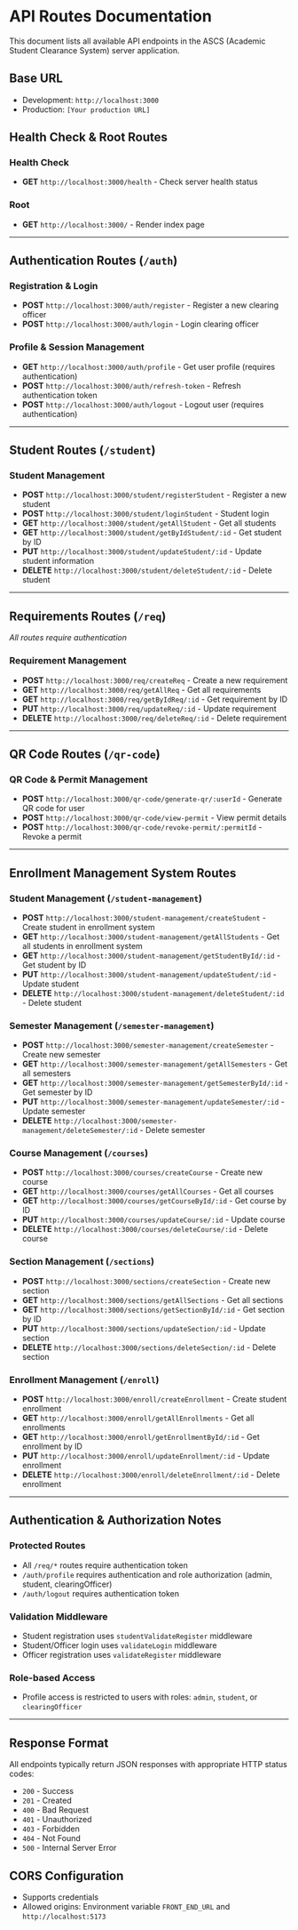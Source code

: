 # API Routes Documentation

This document lists all available API endpoints in the ASCS (Academic Student Clearance System) server application.

## Base URL
- Development: `http://localhost:3000`
- Production: `[Your production URL]`

## Health Check & Root Routes

### Health Check
- **GET** `http://localhost:3000/health` - Check server health status

### Root
- **GET** `http://localhost:3000/` - Render index page

---

## Authentication Routes (`/auth`)

### Registration & Login
- **POST** `http://localhost:3000/auth/register` - Register a new clearing officer
- **POST** `http://localhost:3000/auth/login` - Login clearing officer

### Profile & Session Management
- **GET** `http://localhost:3000/auth/profile` - Get user profile (requires authentication)
- **POST** `http://localhost:3000/auth/refresh-token` - Refresh authentication token
- **POST** `http://localhost:3000/auth/logout` - Logout user (requires authentication)

---

## Student Routes (`/student`)

### Student Management
- **POST** `http://localhost:3000/student/registerStudent` - Register a new student
- **POST** `http://localhost:3000/student/loginStudent` - Student login
- **GET** `http://localhost:3000/student/getAllStudent` - Get all students
- **GET** `http://localhost:3000/student/getByIdStudent/:id` - Get student by ID
- **PUT** `http://localhost:3000/student/updateStudent/:id` - Update student information
- **DELETE** `http://localhost:3000/student/deleteStudent/:id` - Delete student

---

## Requirements Routes (`/req`)
*All routes require authentication*

### Requirement Management
- **POST** `http://localhost:3000/req/createReq` - Create a new requirement
- **GET** `http://localhost:3000/req/getAllReq` - Get all requirements
- **GET** `http://localhost:3000/req/getByIdReq/:id` - Get requirement by ID
- **PUT** `http://localhost:3000/req/updateReq/:id` - Update requirement
- **DELETE** `http://localhost:3000/req/deleteReq/:id` - Delete requirement

---

## QR Code Routes (`/qr-code`)

### QR Code & Permit Management
- **POST** `http://localhost:3000/qr-code/generate-qr/:userId` - Generate QR code for user
- **POST** `http://localhost:3000/qr-code/view-permit` - View permit details
- **POST** `http://localhost:3000/qr-code/revoke-permit/:permitId` - Revoke a permit

---

## Enrollment Management System Routes

### Student Management (`/student-management`)
- **POST** `http://localhost:3000/student-management/createStudent` - Create student in enrollment system
- **GET** `http://localhost:3000/student-management/getAllStudents` - Get all students in enrollment system
- **GET** `http://localhost:3000/student-management/getStudentById/:id` - Get student by ID
- **PUT** `http://localhost:3000/student-management/updateStudent/:id` - Update student
- **DELETE** `http://localhost:3000/student-management/deleteStudent/:id` - Delete student

### Semester Management (`/semester-management`)
- **POST** `http://localhost:3000/semester-management/createSemester` - Create new semester
- **GET** `http://localhost:3000/semester-management/getAllSemesters` - Get all semesters
- **GET** `http://localhost:3000/semester-management/getSemesterById/:id` - Get semester by ID
- **PUT** `http://localhost:3000/semester-management/updateSemester/:id` - Update semester
- **DELETE** `http://localhost:3000/semester-management/deleteSemester/:id` - Delete semester

### Course Management (`/courses`)
- **POST** `http://localhost:3000/courses/createCourse` - Create new course
- **GET** `http://localhost:3000/courses/getAllCourses` - Get all courses
- **GET** `http://localhost:3000/courses/getCourseById/:id` - Get course by ID
- **PUT** `http://localhost:3000/courses/updateCourse/:id` - Update course
- **DELETE** `http://localhost:3000/courses/deleteCourse/:id` - Delete course

### Section Management (`/sections`)
- **POST** `http://localhost:3000/sections/createSection` - Create new section
- **GET** `http://localhost:3000/sections/getAllSections` - Get all sections
- **GET** `http://localhost:3000/sections/getSectionById/:id` - Get section by ID
- **PUT** `http://localhost:3000/sections/updateSection/:id` - Update section
- **DELETE** `http://localhost:3000/sections/deleteSection/:id` - Delete section

### Enrollment Management (`/enroll`)
- **POST** `http://localhost:3000/enroll/createEnrollment` - Create student enrollment
- **GET** `http://localhost:3000/enroll/getAllEnrollments` - Get all enrollments
- **GET** `http://localhost:3000/enroll/getEnrollmentById/:id` - Get enrollment by ID
- **PUT** `http://localhost:3000/enroll/updateEnrollment/:id` - Update enrollment
- **DELETE** `http://localhost:3000/enroll/deleteEnrollment/:id` - Delete enrollment

---

## Authentication & Authorization Notes

### Protected Routes
- All `/req/*` routes require authentication token
- `/auth/profile` requires authentication and role authorization (admin, student, clearingOfficer)
- `/auth/logout` requires authentication token

### Validation Middleware
- Student registration uses `studentValidateRegister` middleware
- Student/Officer login uses `validateLogin` middleware
- Officer registration uses `validateRegister` middleware

### Role-based Access
- Profile access is restricted to users with roles: `admin`, `student`, or `clearingOfficer`

---

## Response Format
All endpoints typically return JSON responses with appropriate HTTP status codes:
- `200` - Success
- `201` - Created
- `400` - Bad Request
- `401` - Unauthorized
- `403` - Forbidden
- `404` - Not Found
- `500` - Internal Server Error

## CORS Configuration
- Supports credentials
- Allowed origins: Environment variable `FRONT_END_URL` and `http://localhost:5173`
